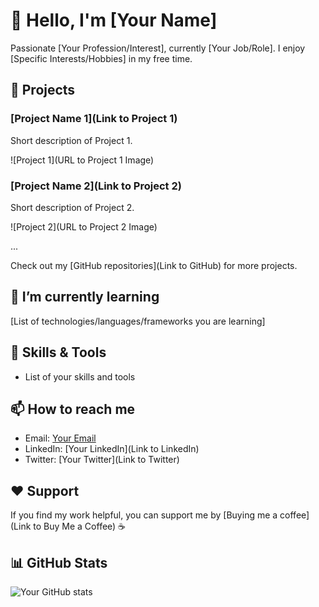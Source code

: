 
# 👋 Hello, I'm [Your Name]

Passionate [Your Profession/Interest], currently [Your Job/Role]. I enjoy [Specific Interests/Hobbies] in my free time.

## 🚀 Projects

### [Project Name 1](Link to Project 1)
Short description of Project 1.

![Project 1](URL to Project 1 Image)

### [Project Name 2](Link to Project 2)
Short description of Project 2.

![Project 2](URL to Project 2 Image)

...

Check out my [GitHub repositories](Link to GitHub) for more projects.

## 🌱 I’m currently learning

[List of technologies/languages/frameworks you are learning]

## 🔧 Skills & Tools

- List of your skills and tools

## 📫 How to reach me

- Email: [Your Email](mailto:youremail@example.com)
- LinkedIn: [Your LinkedIn](Link to LinkedIn)
- Twitter: [Your Twitter](Link to Twitter)

## ❤️ Support

If you find my work helpful, you can support me by [Buying me a coffee](Link to Buy Me a Coffee) ☕

## 📊 GitHub Stats

![Your GitHub stats](https://github-readme-stats.vercel.app/api?username=yourusername&show_icons=true&count_private=true&hide=issues,contribs)

<!-- Optional: Add more sections as needed -->


